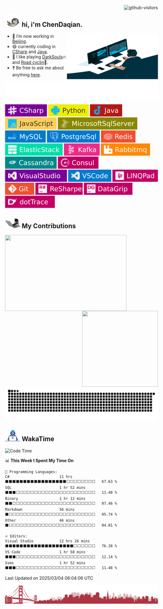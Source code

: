 <a href="https://visitor-badge.laobi.icu/">
    <img align="right" src="https://visitor-badge.laobi.icu/badge?page_id=Chendaqian.Chendaqian&left_color=red&left_text=Visitors" title="gtihub-visitors" alt="gtihub-visitors" />
</a>

<div>

## <img src="/images/hi.gif" width="50"> hi, i'm ChenDaqian.
<img align="right" alt="GIF" src="/images/code.gif" width="300" height="150" title="do what you like, and do it best">

- :telescope: I’m now working in [Beijing](https://english.beijing.gov.cn/).
- :smile: currently coding in [CSharp](https://learn.microsoft.com/en-us/dotnet/csharp) and [Java](https://dev.java"). 
- :gift_heart: I like playing [DarkSouls](https://www.xbox.com/en-us/games/store/DARK-SOULS-III/BW2XDRNSCCPZ):fire: and [Road cyclin](https://chendaqian.github.io/sport-records/):bicyclist:.
- :question: Be free to ask me about anything [here](https://github.com/ChenDaqian/ChenDaqian/issues).

[![Typing SVG](/images/code.svg)](https://git.io/typing-svg)

[![sharp](/images/csharp.svg)](https://learn.microsoft.com/en-us/dotnet/csharp/tour-of-csharp/)
[![python](/images/python.svg)](https://www.python.org/)
[![java](/images/java.svg)](https://www.java.com/)
[![JavaScript](/images/js.svg)](https://developer.mozilla.org/en-US/docs/Web/JavaScript)
[![Microsoft SQL Server](/images/mssql.svg)](https://www.microsoft.com/en-us/sql-server/sql-server-downloads)
[![MySQL](/images/mysql.svg)](https://www.mysql.com/com/)
[![postgresql](/images/pgsql.svg)](https://www.postgresql.org/)
[![Redis](/images/redis.svg)](https://redis.io/)
[![elasticstack](/images/elasticstack.svg)](https://www.elastic.co/cn/)
[![apachekafka](/images/kafka.svg)](https://kafka.apache.org/)
[![rabbitmq](/images/rabbitmq.svg)](https://www.rabbitmq.com/)
[![apachecassandra](/images/cassandra.svg)](https://cassandra.apache.org/index.html)
[![consul](/images/consul.svg)](https://www.consul.io/)
[![Visual Studio](/images/visualstudio.svg)](https://visualstudio.microsoft.com/z)
[![VS Code](/images/vscode.svg)](https://code.visualstudio.com/)
[![LINQPad](/images/linqpad.svg)](https://www.linqpad.net/)
[![Git](/images/git.svg)](https://git-scm.com/)
[![resharper](/images/resharper.svg)](https://www.jetbrains.com/resharper/)
[![datagrip](/images/datagrip.svg)](https://www.jetbrains.com/datagrip/)
[![dotTrace](/images/dottrace.svg)](https://www.jetbrains.com/profiler/)

</div>

## <img src="/images/mc.gif" width="50"> My Contributions

<!-- github统计组件 -->
<img align="left" style="width: 400px;height: 250px;max-width: 100%;padding-right: 0px;" src="https://github-readme-stats.vercel.app/api?username=ChenDaqian&show_icons=true&hide_border=true">
<img align="right" style="max-width: 100%;height: 250px;width: 250px;padding-left: 0px;" src="https://github-readme-stats.vercel.app/api/top-langs/?username=ChenDaqian&hide_border=true">

[![commit snk](https://raw.githubusercontent.com/chendaqian/chendaqian/output/github-contribution-grid-snake.svg)](https://github.com/Platane/snk)

## <img alt="GIF" src="/images/dev.gif" width="50" /> WakaTime

<!--START_SECTION:waka-->
![Code Time](http://img.shields.io/badge/Code%20Time-5%2C605%20hrs%2016%20mins-blue)

📊 **This Week I Spent My Time On** 

```text
💬 Programming Languages: 
C#                       11 hrs              ⬛⬛⬛⬛⬛⬛⬛⬛⬛⬛⬛⬛⬛⬛⬛⬛⬛⬜⬜⬜⬜⬜⬜⬜⬜   67.63 % 
SQL                      1 hr 52 mins        ⬛⬛⬛⬜⬜⬜⬜⬜⬜⬜⬜⬜⬜⬜⬜⬜⬜⬜⬜⬜⬜⬜⬜⬜⬜   11.48 % 
Binary                   1 hr 12 mins        ⬛⬛⬜⬜⬜⬜⬜⬜⬜⬜⬜⬜⬜⬜⬜⬜⬜⬜⬜⬜⬜⬜⬜⬜⬜   07.46 % 
Markdown                 56 mins             ⬛⬜⬜⬜⬜⬜⬜⬜⬜⬜⬜⬜⬜⬜⬜⬜⬜⬜⬜⬜⬜⬜⬜⬜⬜   05.74 % 
Other                    46 mins             ⬛⬜⬜⬜⬜⬜⬜⬜⬜⬜⬜⬜⬜⬜⬜⬜⬜⬜⬜⬜⬜⬜⬜⬜⬜   04.81 % 

🔥 Editors: 
Visual Studio            12 hrs 26 mins      ⬛⬛⬛⬛⬛⬛⬛⬛⬛⬛⬛⬛⬛⬛⬛⬛⬛⬛⬛⬜⬜⬜⬜⬜⬜   76.38 % 
VS Code                  1 hr 58 mins        ⬛⬛⬛⬜⬜⬜⬜⬜⬜⬜⬜⬜⬜⬜⬜⬜⬜⬜⬜⬜⬜⬜⬜⬜⬜   12.14 % 
Ssms                     1 hr 52 mins        ⬛⬛⬛⬜⬜⬜⬜⬜⬜⬜⬜⬜⬜⬜⬜⬜⬜⬜⬜⬜⬜⬜⬜⬜⬜   11.48 % 
```


 Last Updated on 2025/03/04 06:04:06 UTC
<!--END_SECTION:waka-->

![end.webp](/images/end.webp)
